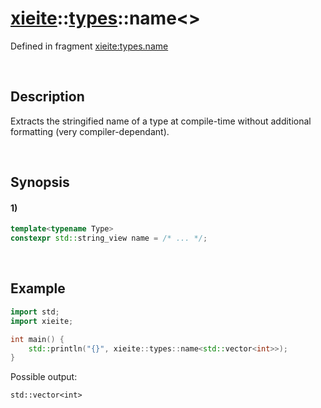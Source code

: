 # [xieite](../../xieite.md)\:\:[types](../../types.md)\:\:name\<\>
Defined in fragment [xieite:types.name](../../../src/types/name.cpp)

&nbsp;

## Description
Extracts the stringified name of a type at compile-time without additional formatting (very compiler-dependant).

&nbsp;

## Synopsis
#### 1)
```cpp
template<typename Type>
constexpr std::string_view name = /* ... */;
```

&nbsp;

## Example
```cpp
import std;
import xieite;

int main() {
    std::println("{}", xieite::types::name<std::vector<int>>);
}
```
Possible output:
```
std::vector<int>
```

